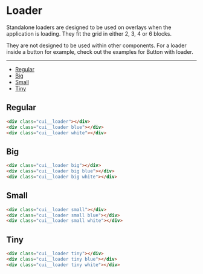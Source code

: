 # Loader

Standalone loaders are designed to be used on overlays when the application is loading. They fit the grid in either 2, 3, 4 or 6 blocks.

They are not designed to be used within other components. For a loader inside a button for example, check out the examples for Button with loader.

___

- [Regular](#Loader/regular)
- [Big](#Loader/big)
- [Small](#Loader/small)
- [Tiny](#Loader/tiny)

<a name="Loader/regular"></a>
## Regular

```html
<div class="cui__loader"></div>
<div class="cui__loader blue"></div>
<div class="cui__loader white"></div>
```

<a name="Loader/big"></a>
## Big

```html
<div class="cui__loader big"></div>
<div class="cui__loader big blue"></div>
<div class="cui__loader big white"></div>
```

<a name="Loader/small"></a>
## Small

```html
<div class="cui__loader small"></div>
<div class="cui__loader small blue"></div>
<div class="cui__loader small white"></div>
```

<a name="Loader/tiny"></a>
## Tiny

```html
<div class="cui__loader tiny"></div>
<div class="cui__loader tiny blue"></div>
<div class="cui__loader tiny white"></div>
```
